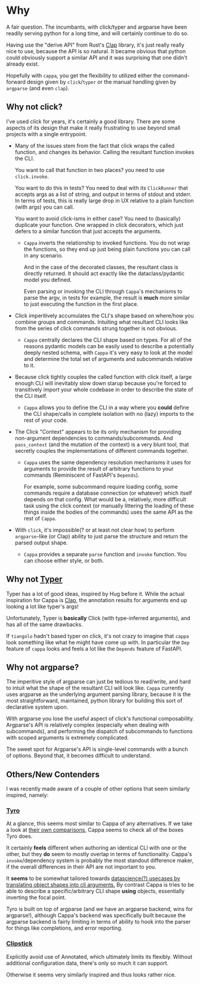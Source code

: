 # Why

A fair question. The incumbants, with click/typer and argparse have been readily
serving python for a long time, and will certainly continue to do so.

Having use the "derive API" from Rust's
[Clap](https://docs.rs/clap/latest/clap/_derive/index.html) library, it's just
really really nice to use, because the API is so natural. It became obvious that
python could obviously support a similar API and it was surprising that one
didn't already exist.

Hopefully with `cappa`, you get the flexibility to utilized either the
command-forward design given by `click`/`typer` or the manual handling given by
`argparse` (and even `clap`).

## Why not click?

I've used click for years, it's certainly a good library. There are some aspects
of its design that make it really frustrating to use beyond small projects with
a single entrypoint.

- Many of the issues stem from the fact that click wraps the called function,
  and changes its behavior. Calling the resultant function invokes the CLI.

  You want to call that function in two places? you need to use `click.invoke`.

  You want to do this in tests? You need to deal with its `ClickRunner` that
  accepts args as a list of string, and output in terms of stdout and stderr. In
  terms of tests, this is really large drop in UX relative to a plain function
  (with args) you can call.

  You want to avoid click-isms in either case? You need to (basically) duplicate
  your function. One wrapped in click decorators, which just defers to a similar
  function that just accepts the arguments.

  - `Cappa` inverts the relationship to invoked functions. You do not wrap the
    functions, so they end up just being plain functions you can call in any
    scenario.

    And in the case of the decorated classes, the resultant class is directly
    returned. It should act exactly like the dataclass/pydantic model you
    defined.

    Even parsing or invoking the CLI through `Cappa`'s mechanisms to parse the
    argv, in tests for example, the result is **much** more similar to just
    executing the function in the first place.

- Click imperitively accumulates the CLI's shape based on where/how you combine
  groups and commands. Intuiting what resultant CLI looks like from the series
  of click commands strung together is not obvious.

  - `Cappa` centrally declares the CLI shape based on types. For all of the
    reasons pydantic models can be easily used to describe a potentially deeply
    nested schema, with `Cappa` it's very easy to look at the model and
    determine the total set of arguments and subcommands relative to it.

- Because click tightly couples the called function with click itself, a large
  enough CLI will inevitably slow down starup because you're forced to
  transitively import your whole codebase in order to describe the state of the
  CLI itself.

  - `Cappa` allows you to define the CLI in a way where you **could** define the
    CLI shape/calls in complete isolation with no (lazy) imports to the rest of
    your code.

- The Click "Context" appears to be its only mechanism for providing
  non-argument dependencies to commands/subcommands. And `pass_context` (and the
  mutation of the context) is a very blunt tool, that secretly couples the
  implementations of different commands together.

  - `Cappa` uses the same dependency resolution mechanisms it uses for arguments
    to provide the result of arbitrary functions to your commands (Reminiscent
    of FastAPI's `Depends`).

    For example, some subcommand require loading config, some commands require a
    database connection (or whatever) which itself depends on that config. What
    would be a, relatively, more difficult task using the click context (or
    manually littering the loading of these things inside the bodies of the
    commands) uses the same API as the rest of `Cappa`.

- With `click`, it's impossible(? or at least not clear how) to perform
  `argparse`-like (or Clap) ability to just parse the structure and return the
  parsed output shape.

  - `Cappa` provides a separate `parse` function and `invoke` function. You can
    choose either style, or both.

## Why not [Typer](https://typer.tiangolo.com/)

Typer has a lot of good ideas, inspired by Hug before it. While the actual
inspiration for Cappa is
[Clap](https://docs.rs/clap/latest/clap/_derive/index.html), the annotation
results for arguments end up looking a lot like typer's args!

Unfortunately, Typer is **basically** Click (with type-inferred arguments), and
has all of the same drawbacks.

If `tiangolo` hadn't based typer on click, it's not crazy to imagine that
`cappa` look something like what he might have come up with. In particular the
`Dep` feature of `cappa` looks and feels a lot like the `Depends` feature of
FastAPI.

## Why not argparse?

The imperitive style of argparse can just be tedious to read/write, and hard to
intuit what the shape of the resultant CLI will look like. `Cappa` currently
uses argparse as the underlying argument parsing library, because it is the most
straightforward, maintained, python library for building this sort of
declarative system upon.

With argparse you lose the useful aspect of click's functional composability.
Argparse's API is relatively complex (especially when dealing with subcommands),
and performing the dispatch of subcommands to functions with scoped arguments is
extremely complicated.

The sweet spot for Argparse's API is single-level commands with a bunch of
options. Beyond that, it becomes difficult to understand.

## Others/New Contenders

I was recently made aware of a couple of other options that seem similarly
inspired, namely:

### [Tyro](https://brentyi.github.io/tyro/)

At a glance, this seems most similar to Cappa of any alternatives. If we take a
look at
[their own comparisons](https://brentyi.github.io/tyro/goals_and_alternatives/),
Cappa seems to check all of the boxes Tyro does.

It certainly **feels** different when authoring an identical CLI with one or the
other, but they **do** seem to mostly overlap in terms of functionality. Cappa's
`invoke`/dependency system is probably the most standout difference maker, if
the overall differences in their API are not important to you.

It **seems** to be somewhat tailored towards
[datascience(?) usecases by translating object shapes into cli arguments.](https://brentyi.github.io/tyro/examples/02_nesting/01_nesting/)
By contrast Cappa is tries to be able to describe a specific/arbitrary CLI shape
**using** objects, essentially inverting the focal point.

Tyro is built on top of argparse (and we have an argparse backend, wins for
argparse!), although Cappa's backend was specifically built because the argparse
backend is fairly limiting in terms of ability to hook into the parser for
things like completions, and error reporting.

### [Clipstick](https://github.com/sander76/clipstick)

Explicitly avoid use of Annotated, which ultimately limits its flexibly. Without
additional configuration data, there's only so much it can support.

Otherwise it seems very similarly inspired and thus looks rather nice.
